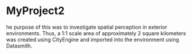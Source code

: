 # MyProject2
 
he purpose of this was to investigate spatial perception in exterior environments. Thus, a 1:1 scale area of approximately 2 square kilometers was created using CityEngine and imported into the environment using Datasmith. 
